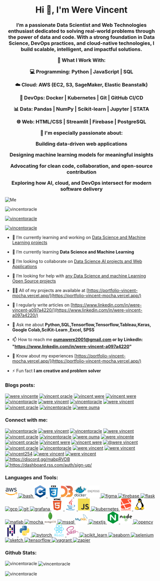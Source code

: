 <h1 align="center">Hi 👋, I'm Were Vincent</h1>
<h3 align="center">I’m a passionate Data Scientist and Web Technologies enthusiast dedicated to solving real-world problems through the power of data and code. With a strong foundation in Data Science, DevOps practices, and cloud-native technologies, I build scalable, intelligent, and impactful solutions.




**🔧 What I Work With:**

💻 Programming: Python | JavaScript | SQL

☁️ Cloud: AWS (EC2, S3, SageMaker, Elastic Beanstalk)

🐳 DevOps: Docker | Kubernetes | Git | GitHub CI/CD

📊 Data: Pandas | NumPy | Scikit-learn | Jupyter | STATA

🌐 Web: HTML/CSS | Streamlit | Firebase | PostgreSQL


**🚀 I'm especially passionate about:**

Building data-driven web applications

Designing machine learning models for meaningful insights

Advocating for clean code, collaboration, and open-source contribution

Exploring how AI, cloud, and DevOps intersect for modern software delivery</h3>

<img src="https://camo.githubusercontent.com/cfc09edfaea8a8862a7b049e65d4d3b8c3716c35bcf23af20735f8f3ea5db1c4/68747470733a2f2f6d656469612e67697068792e636f6d2f6d656469612f5666335a4b64696c6c544d4f4f614f686f302f67697068792e676966" alt="Me"  padding-left:1900px> 

<p align="left"> <img src="https://komarev.com/ghpvc/?username=vincentoracle&label=Profile%20views&color=0e75b6&style=flat" alt="vincentoracle" /> </p>

<p align="left"> <a href="https://github.com/ryo-ma/github-profile-trophy"><img src="https://github-profile-trophy.vercel.app/?username=vincentoracle" alt="vincentoracle" /></a> </p>

<p align="left"> <a href="https://twitter.com/vincentoracle" target="blank"><img src="https://img.shields.io/twitter/follow/vincentoracle?logo=twitter&style=for-the-badge" alt="vincentoracle" /></a> </p>

- 🔭 I’m currently learning and working on [Data Science and Machine Learning projects](https://portfolio-vincent-mocha.vercel.app/)

- 🌱 I’m currently learning **Data Science and Machine Learning**

- 👯 I’m looking to collaborate on [Data Science,AI projects and Web Applications](https://portfolio-vincent-mocha.vercel.app/)

- 🤝 I’m looking for help with [any Data Science and machine Learning Open Source projects](https://portfolio-vincent-mocha.vercel.app/)

- 👨‍💻 All of my projects are available at [https://portfolio-vincent-mocha.vercel.app/](https://portfolio-vincent-mocha.vercel.app/)

- 📝 I regularly write articles on [https://www.linkedin.com/in/were-vincent-a097a4220/](https://www.linkedin.com/in/were-vincent-a097a4220/)

- 💬 Ask me about **Python,SQL,Tensorflow,Tensorflow,Tableau,Keras, Google Colab,SciKit-Learn ,Excel, SPSS**

- 📫 How to reach me **oumawere2001@gmail.com or by LinkedIn: "https://www.linkedin.com/in/were-vincent-a097a4220"**

- 📄 Know about my experiences [https://portfolio-vincent-mocha.vercel.app/](https://portfolio-vincent-mocha.vercel.app/)

- ⚡ Fun fact **I am creative and problem solver**

### Blogs posts:
<!-- BLOG-POST-LIST:START -->
<p align="left">
<a href="https://fb.com/were vincente" target="blank"><img align="center" src="https://raw.githubusercontent.com/rahuldkjain/github-profile-readme-generator/master/src/images/icons/Social/facebook.svg" alt="were vincente" height="30" width="40" /></a>
<a href="https://instagram.com/vincent oracle" target="blank"><img align="center" src="https://raw.githubusercontent.com/rahuldkjain/github-profile-readme-generator/master/src/images/icons/Social/instagram.svg" alt="vincent oracle" height="30" width="40" /></a>
<a href="https://dribbble.com/vincent were" target="blank"><img align="center" src="https://raw.githubusercontent.com/rahuldkjain/github-profile-readme-generator/master/src/images/icons/Social/dribbble.svg" alt="vincent were" height="30" width="40" /></a>
<a href="https://hashnode.com/vincent were" target="blank"><img align="center" src="https://raw.githubusercontent.com/rahuldkjain/github-profile-readme-generator/master/src/images/icons/Social/hashnode.svg" alt="vincent were" height="30" width="40" /></a>
<a href="https://codepen.io/vincentoracle" target="blank"><img align="center" src="https://raw.githubusercontent.com/rahuldkjain/github-profile-readme-generator/master/src/images/icons/Social/codepen.svg" alt="vincentoracle" height="30" width="40" /></a>
<a href="https://dev.to/were vincent" target="blank"><img align="center" src="https://raw.githubusercontent.com/rahuldkjain/github-profile-readme-generator/master/src/images/icons/Social/devto.svg" alt="were vincent" height="30" width="40" /></a>
<a href="https://twitter.com/vincentoracle" target="blank"><img align="center" src="https://raw.githubusercontent.com/rahuldkjain/github-profile-readme-generator/master/src/images/icons/Social/twitter.svg" alt="vincentoracle" height="30" width="40" /></a>
<a href="https://linkedin.com/in/were vincent" target="blank"><img align="center" src="https://raw.githubusercontent.com/rahuldkjain/github-profile-readme-generator/master/src/images/icons/Social/linked-in-alt.svg" alt="were vincent" height="30" width="40" /></a>
<a href="https://stackoverflow.com/users/vincent oracle" target="blank"><img align="center" src="https://raw.githubusercontent.com/rahuldkjain/github-profile-readme-generator/master/src/images/icons/Social/stack-overflow.svg" alt="vincent oracle" height="30" width="40" /></a>
<a href="https://codesandbox.com/vincentoracle" target="blank"><img align="center" src="https://raw.githubusercontent.com/rahuldkjain/github-profile-readme-generator/master/src/images/icons/Social/codesandbox.svg" alt="vincentoracle" height="30" width="40" /></a>
<a href="https://kaggle.com/were ouma" target="blank"><img align="center" src="https://raw.githubusercontent.com/rahuldkjain/github-profile-readme-generator/master/src/images/icons/Social/kaggle.svg" alt="were ouma" height="30" width="40" /></a>
<!-- BLOG-POST-LIST:END -->



<h3 align="left">Connect with me:</h3>
<p align="left">
<a href="https://codepen.io/vincentoracle" target="blank"><img align="center" src="https://raw.githubusercontent.com/rahuldkjain/github-profile-readme-generator/master/src/images/icons/Social/codepen.svg" alt="vincentoracle" height="30" width="40" /></a>
<a href="https://dev.to/were vincent" target="blank"><img align="center" src="https://raw.githubusercontent.com/rahuldkjain/github-profile-readme-generator/master/src/images/icons/Social/devto.svg" alt="were vincent" height="30" width="40" /></a>
<a href="https://twitter.com/vincentoracle" target="blank"><img align="center" src="https://raw.githubusercontent.com/rahuldkjain/github-profile-readme-generator/master/src/images/icons/Social/twitter.svg" alt="vincentoracle" height="30" width="40" /></a>
<a href="https://linkedin.com/in/were vincent" target="blank"><img align="center" src="https://raw.githubusercontent.com/rahuldkjain/github-profile-readme-generator/master/src/images/icons/Social/linked-in-alt.svg" alt="were vincent" height="30" width="40" /></a>
<a href="https://stackoverflow.com/users/vincent oracle" target="blank"><img align="center" src="https://raw.githubusercontent.com/rahuldkjain/github-profile-readme-generator/master/src/images/icons/Social/stack-overflow.svg" alt="vincent oracle" height="30" width="40" /></a>
<a href="https://codesandbox.com/vincentoracle" target="blank"><img align="center" src="https://raw.githubusercontent.com/rahuldkjain/github-profile-readme-generator/master/src/images/icons/Social/codesandbox.svg" alt="vincentoracle" height="30" width="40" /></a>
<a href="https://kaggle.com/were ouma" target="blank"><img align="center" src="https://raw.githubusercontent.com/rahuldkjain/github-profile-readme-generator/master/src/images/icons/Social/kaggle.svg" alt="were ouma" height="30" width="40" /></a>
<a href="https://fb.com/were vincente" target="blank"><img align="center" src="https://raw.githubusercontent.com/rahuldkjain/github-profile-readme-generator/master/src/images/icons/Social/facebook.svg" alt="were vincente" height="30" width="40" /></a>
<a href="https://instagram.com/vincent oracle" target="blank"><img align="center" src="https://raw.githubusercontent.com/rahuldkjain/github-profile-readme-generator/master/src/images/icons/Social/instagram.svg" alt="vincent oracle" height="30" width="40" /></a>
<a href="https://dribbble.com/vincent were" target="blank"><img align="center" src="https://raw.githubusercontent.com/rahuldkjain/github-profile-readme-generator/master/src/images/icons/Social/dribbble.svg" alt="vincent were" height="30" width="40" /></a>
<a href="https://hashnode.com/vincent were" target="blank"><img align="center" src="https://raw.githubusercontent.com/rahuldkjain/github-profile-readme-generator/master/src/images/icons/Social/hashnode.svg" alt="vincent were" height="30" width="40" /></a>
<a href="https://medium.com/@were vincent" target="blank"><img align="center" src="https://raw.githubusercontent.com/rahuldkjain/github-profile-readme-generator/master/src/images/icons/Social/medium.svg" alt="@were vincent" height="30" width="40" /></a>
<a href="https://www.youtube.com/c/vincent oracle" target="blank"><img align="center" src="https://raw.githubusercontent.com/rahuldkjain/github-profile-readme-generator/master/src/images/icons/Social/youtube.svg" alt="vincent oracle" height="30" width="40" /></a>
<a href="https://www.codechef.com/users/vincentoracle" target="blank"><img align="center" src="https://cdn.jsdelivr.net/npm/simple-icons@3.1.0/icons/codechef.svg" alt="vincentoracle" height="30" width="40" /></a>
<a href="https://www.hackerrank.com/were vincent" target="blank"><img align="center" src="https://raw.githubusercontent.com/rahuldkjain/github-profile-readme-generator/master/src/images/icons/Social/hackerrank.svg" alt="were vincent" height="30" width="40" /></a>
<a href="https://codeforces.com/profile/were vincent" target="blank"><img align="center" src="https://raw.githubusercontent.com/rahuldkjain/github-profile-readme-generator/master/src/images/icons/Social/codeforces.svg" alt="were vincent" height="30" width="40" /></a>
<a href="https://www.leetcode.com/vincent254" target="blank"><img align="center" src="https://raw.githubusercontent.com/rahuldkjain/github-profile-readme-generator/master/src/images/icons/Social/leet-code.svg" alt="vincent254" height="30" width="40" /></a>
<a href="https://www.hackerearth.com/were vincent" target="blank"><img align="center" src="https://raw.githubusercontent.com/rahuldkjain/github-profile-readme-generator/master/src/images/icons/Social/hackerearth.svg" alt="were vincent" height="30" width="40" /></a>
<a href="https://www.topcoder.com/members/were vincent" target="blank"><img align="center" src="https://raw.githubusercontent.com/rahuldkjain/github-profile-readme-generator/master/src/images/icons/Social/topcoder.svg" alt="were vincent" height="30" width="40" /></a>
<a href="https://discord.gg/https://discord.gg/mabpRVDB" target="blank"><img align="center" src="https://raw.githubusercontent.com/rahuldkjain/github-profile-readme-generator/master/src/images/icons/Social/discord.svg" alt="https://discord.gg/mabpRVDB" height="30" width="40" /></a>
<a href="/https://dashboard.rss.com/auth/sign-up/" target="blank"><img align="center" src="https://raw.githubusercontent.com/rahuldkjain/github-profile-readme-generator/master/src/images/icons/Social/rss.svg" alt="https://dashboard.rss.com/auth/sign-up/" height="30" width="40" /></a>
</p>

<h3 align="left">Languages and Tools:</h3>
<p align="left"> <a href="https://aws.amazon.com" target="_blank" rel="noreferrer"> <img src="https://raw.githubusercontent.com/devicons/devicon/master/icons/amazonwebservices/amazonwebservices-original-wordmark.svg" alt="aws" width="40" height="40"/> </a> <a href="https://www.gnu.org/software/bash/" target="_blank" rel="noreferrer"> <img src="https://www.vectorlogo.zone/logos/gnu_bash/gnu_bash-icon.svg" alt="bash" width="40" height="40"/> </a> <a href="https://www.w3schools.com/cpp/" target="_blank" rel="noreferrer"> <img src="https://raw.githubusercontent.com/devicons/devicon/master/icons/cplusplus/cplusplus-original.svg" alt="cplusplus" width="40" height="40"/> </a> <a href="https://www.w3schools.com/css/" target="_blank" rel="noreferrer"> <img src="https://raw.githubusercontent.com/devicons/devicon/master/icons/css3/css3-original-wordmark.svg" alt="css3" width="40" height="40"/> </a> <a href="https://d3js.org/" target="_blank" rel="noreferrer"> <img src="https://raw.githubusercontent.com/devicons/devicon/master/icons/d3js/d3js-original.svg" alt="d3js" width="40" height="40"/> </a> <a href="https://www.docker.com/" target="_blank" rel="noreferrer"> <img src="https://raw.githubusercontent.com/devicons/devicon/master/icons/docker/docker-original-wordmark.svg" alt="docker" width="40" height="40"/> </a> <a href="https://expressjs.com" target="_blank" rel="noreferrer"> 
<img src="https://raw.githubusercontent.com/devicons/devicon/master/icons/express/express-original-wordmark.svg" alt="express" width="40" height="40"/> </a> <a href="https://www.figma.com/" target="_blank" rel="noreferrer"> <img src="https://www.vectorlogo.zone/logos/figma/figma-icon.svg" alt="figma" width="40" height="40"/> </a> <a href="https://firebase.google.com/" target="_blank" rel="noreferrer"> <img src="https://www.vectorlogo.zone/logos/firebase/firebase-icon.svg" alt="firebase" width="40" height="40"/> </a> <a href="https://flask.palletsprojects.com/" target="_blank" rel="noreferrer"> <img src="https://www.vectorlogo.zone/logos/pocoo_flask/pocoo_flask-icon.svg" alt="flask" width="40" height="40"/> </a> <a href="https://cloud.google.com" target="_blank" rel="noreferrer"> <img src="https://www.vectorlogo.zone/logos/google_cloud/google_cloud-icon.svg" alt="gcp" width="40" height="40"/> </a> <a href="https://git-scm.com/" target="_blank" rel="noreferrer"> <img src="https://www.vectorlogo.zone/logos/git-scm/git-scm-icon.svg" alt="git" width="40" height="40"/> </a> <a href="https://grafana.com" target="_blank" rel="noreferrer"> <img src="https://www.vectorlogo.zone/logos/grafana/grafana-icon.svg" alt="grafana" width="40" height="40"/> </a> <a href="https://www.w3.org/html/" target="_blank" rel="noreferrer"> <img src="https://raw.githubusercontent.com/devicons/devicon/master/icons/html5/html5-original-wordmark.svg" alt="html5" width="40" height="40"/> </a> <a href="https://www.java.com" target="_blank" rel="noreferrer"> <img src="https://raw.githubusercontent.com/devicons/devicon/master/icons/java/java-original.svg" alt="java" width="40" height="40"/> </a> <a href="https://developer.mozilla.org/en-US/docs/Web/JavaScript" target="_blank" rel="noreferrer"> <img src="https://raw.githubusercontent.com/devicons/devicon/master/icons/javascript/javascript-original.svg" alt="javascript" width="40" height="40"/> </a> <a href="https://kubernetes.io" target="_blank" rel="noreferrer"> 
<img src="https://www.vectorlogo.zone/logos/kubernetes/kubernetes-icon.svg" alt="kubernetes" width="40" height="40"/> </a> <a href="https://laravel.com/" target="_blank" rel="noreferrer"> <img src="https://raw.githubusercontent.com/devicons/devicon/master/icons/laravel/laravel-plain-wordmark.svg" alt="laravel" width="40" height="40"/> </a> <a href="https://www.linux.org/" target="_blank" rel="noreferrer"> <img src="https://raw.githubusercontent.com/devicons/devicon/master/icons/linux/linux-original.svg" alt="linux" width="40" height="40"/> </a> <a href="https://www.mathworks.com/" target="_blank" rel="noreferrer"> <img src="https://upload.wikimedia.org/wikipedia/commons/2/21/Matlab_Logo.png" alt="matlab" width="40" height="40"/> </a> <a href="https://mochajs.org" target="_blank" rel="noreferrer"> <img src="https://www.vectorlogo.zone/logos/mochajs/mochajs-icon.svg" alt="mocha" width="40" height="40"/> </a> <a href="https://www.mongodb.com/" target="_blank" rel="noreferrer"> <img src="https://raw.githubusercontent.com/devicons/devicon/master/icons/mongodb/mongodb-original-wordmark.svg" alt="mongodb" width="40" height="40"/> </a> <a href="https://www.microsoft.com/en-us/sql-server" target="_blank" rel="noreferrer"> <img src="https://www.svgrepo.com/show/303229/microsoft-sql-server-logo.svg" alt="mssql" width="40" height="40"/> </a> <a href="https://www.mysql.com/" target="_blank" rel="noreferrer"> <img src="https://raw.githubusercontent.com/devicons/devicon/master/icons/mysql/mysql-original-wordmark.svg" alt="mysql" width="40" height="40"/> </a> <a href="https://nextjs.org/" target="_blank" rel="noreferrer"> <img src="https://cdn.worldvectorlogo.com/logos/nextjs-2.svg" alt="nextjs" width="40" height="40"/> </a> <a href="https://www.nginx.com" target="_blank" rel="noreferrer"> <img src="https://raw.githubusercontent.com/devicons/devicon/master/icons/nginx/nginx-original.svg" alt="nginx" width="40" height="40"/> </a> <a href="https://nodejs.org" target="_blank" rel="noreferrer"> <img src="https://raw.githubusercontent.com/devicons/devicon/master/icons/nodejs/nodejs-original-wordmark.svg" alt="nodejs" width="40" height="40"/> </a> <a href="https://opencv.org/" target="_blank" rel="noreferrer"> <img src="https://www.vectorlogo.zone/logos/opencv/opencv-icon.svg" alt="opencv" width="40" height="40"/> </a> <a href="https://pandas.pydata.org/" target="_blank" rel="noreferrer"> <img src="https://raw.githubusercontent.com/devicons/devicon/2ae2a900d2f041da66e950e4d48052658d850630/icons/pandas/pandas-original.svg" alt="pandas" width="40" height="40"/> </a> <a href="https://www.python.org" target="_blank" rel="noreferrer"> <img src="https://raw.githubusercontent.com/devicons/devicon/master/icons/python/python-original.svg" alt="python" width="40" height="40"/> </a> <a href="https://pytorch.org/" target="_blank" rel="noreferrer"> <img src="https://www.vectorlogo.zone/logos/pytorch/pytorch-icon.svg" alt="pytorch" width="40" height="40"/> </a> <a href="https://reactjs.org/" target="_blank" rel="noreferrer"> <img src="https://raw.githubusercontent.com/devicons/devicon/master/icons/react/react-original-wordmark.svg" alt="react" width="40" height="40"/> </a> <a href="https://sass-lang.com" target="_blank" rel="noreferrer"> <img src="https://raw.githubusercontent.com/devicons/devicon/master/icons/sass/sass-original.svg" alt="sass" width="40" height="40"/> </a> <a href="https://scikit-learn.org/" target="_blank" rel="noreferrer"> <img src="https://upload.wikimedia.org/wikipedia/commons/0/05/Scikit_learn_logo_small.svg" alt="scikit_learn" width="40" height="40"/> </a> <a href="https://seaborn.pydata.org/" target="_blank" rel="noreferrer"> <img src="https://seaborn.pydata.org/_images/logo-mark-lightbg.svg" alt="seaborn" width="40" height="40"/> </a> <a href="https://www.selenium.dev" target="_blank" rel="noreferrer"> <img src="https://raw.githubusercontent.com/detain/svg-logos/780f25886640cef088af994181646db2f6b1a3f8/svg/selenium-logo.svg" alt="selenium" width="40" height="40"/> </a> <a href="https://www.sketch.com/" target="_blank" rel="noreferrer"> <img src="https://www.vectorlogo.zone/logos/sketchapp/sketchapp-icon.svg" alt="sketch" width="40" height="40"/> </a> <a href="https://www.tensorflow.org" target="_blank" rel="noreferrer"> <img src="https://www.vectorlogo.zone/logos/tensorflow/tensorflow-icon.svg" alt="tensorflow" width="40" height="40"/> </a> <a href="https://www.vagrantup.com/" target="_blank" rel="noreferrer"> <img src="https://www.vectorlogo.zone/logos/vagrantup/vagrantup-icon.svg" alt="vagrant" width="40" height="40"/> </a> <a href="https://zapier.com" target="_blank" rel="noreferrer"> <img src="https://www.vectorlogo.zone/logos/zapier/zapier-icon.svg" alt="zapier" width="40" height="40"/> </a> </p>

<h3 align="left">Github Stats:</h3>
<p><img align="left" src="https://github-readme-stats.vercel.app/api/top-langs?username=vincentoracle&show_icons=true&locale=en&layout=compact" alt="vincentoracle" /></p>

<p>&nbsp;<img align="center" src="https://github-readme-stats.vercel.app/api?username=vincentoracle&show_icons=true&locale=en" alt="vincentoracle" /></p>

<p><img align="center" src="https://github-readme-streak-stats.herokuapp.com/?user=vincentoracle&" alt="vincentoracle" /></p>
